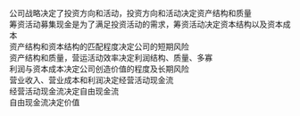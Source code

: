 公司战略决定了投资方向和活动，投资方向和活动决定资产结构和质量     
筹资活动募集现金是为了满足投资活动的需求，筹资活动决定资本结构以及资本成本    
资产结构和资本结构的匹配程度决定公司的短期风险    
资产结构和质量，营运活动效率决定利润结构、质量、多寡     
利润与资本成本决定公司创造价值的程度及长期风险    
营业收入、营业成本和利润决定经营活动现金流     
经营活动现金流决定自由现金流   
自由现金流决定价值
